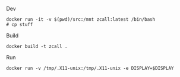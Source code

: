 
Dev

```
docker run -it -v $(pwd)/src:/mnt zcall:latest /bin/bash
# cp stuff
```

Build

```
docker build -t zcall .
```

Run

```
docker run -v /tmp/.X11-unix:/tmp/.X11-unix -e DISPLAY=$DISPLAY
```
